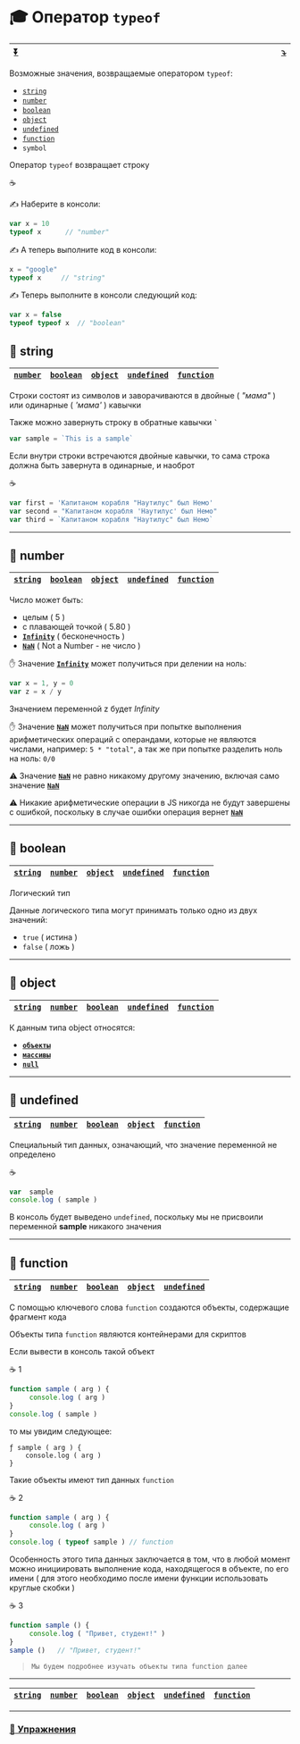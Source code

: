 <a name="top"></a>
# :mortar_board: Оператор `typeof`

| [:arrow_double_down:](#bottom) | <img width="800"/> | [:arrow_heading_down:](#2) |
|-|-|-|

Возможные значения, возвращаемые оператором `typeof`:

* [`string`](#string)
* [`number`](#number)
* [`boolean`](#boolean)
* [`object`](#object)
* [`undefined`](#undefined)
* [`function`](#function)
* `symbol`

Оператор  `typeof`  возвращает строку

:coffee:

✍️ Наберите в консоли:

```javascript
var x = 10
typeof x      // "number"
```
✍️ А теперь выполните код в консоли:

```javascript
x = "google"
typeof x     // "string"
```
✍️ Теперь выполните в консоли следующий код:

```javascript
var x = false
typeof typeof x  // "boolean"
```

<a name="string"></a>
## 📖 string

| [`number`](#number) | [`boolean`](#boolean) | [`object`](#object) | [`undefined`](#undefined) | [`function`](#function) |
|-|-|-|-|-|

Строки состоят из символов и заворачиваются в двойные ( *"мама"* ) или одинарные ( *'мама'* ) кавычки

Также можно завернуть строку в обратные кавычки ``` ` ```
```javascript
var sample = `This is a sample`
```
Если внутри строки встречаются двойные кавычки, то сама строка должна быть завернута в одинарные, и наоброт

:coffee:

```javascript
var first = 'Капитаном корабля "Наутилус" был Немо'
var second = "Капитаном корабля 'Наутилус' был Немо"
var third = `Капитаном корабля "Наутилус" был Немо`
```

***

<a name="number"></a>

## 📖 number

| [`string`](#string) | [`boolean`](#boolean) | [`object`](#object) | [`undefined`](#undefined) | [`function`](#function) |
|-|-|-|-|-|

Число может быть:

* целым ( 5 )
* с плавающей точкой ( 5.80 )
* [**`Infinity`**](NaN-null-Infinity#infinity) ( бесконечность ) 
* [**`NaN`**](NaN-null-Infinity#NaN) ( Not a Number - не число )

:raised_hand: Значение [**`Infinity`**](NaN-null-Infinity#infinity)  может получиться при делении на ноль:

```javascript
var x = 1, y = 0
var z = x / y
```
Значением переменной  z  будет  *Infinity*

:raised_hand: Значение [**`NaN`**](NaN-null-Infinity#NaN) может получиться при попытке выполнения арифметических операций с операндами, которые не являются числами, например:   ` 5 * "total" `, а так же при попытке разделить ноль на ноль: ` 0/0 `

:warning: Значение  [**`NaN`**](NaN-null-Infinity#NaN)  не равно никакому другому значению, включая само значение [**`NaN`**](NaN-null-Infinity#NaN)

:warning: Никакие арифметические операции в JS никогда не будут завершены с ошибкой, поскольку в случае ошибки операция вернет [**`NaN`**](NaN-null-Infinity#NaN)

***

<a name="boolean"></a>

## 📖 boolean

| [`string`](#string) | [`number`](#number) | [`object`](#object) | [`undefined`](#undefined) | [`function`](#function) |
|-|-|-|-|-|

Логический тип

Данные логического типа могут принимать только одно из двух значений: 

* `true` ( истина ) 
* `false` ( ложь )

***

<a name="object"></a>

## 📖 object

| [`string`](#string) | [`number`](#number) | [`boolean`](#boolean) | [`undefined`](#undefined) | [`function`](#function) |
|-|-|-|-|-|

К данным типа object относятся:

* [**`объекты`**](data-structures#-%D0%9E%D0%B1%D1%8A%D0%B5%D0%BA%D1%82%D1%8B)
* [**`массивы`**](data-structures#-%D0%9C%D0%B0%D1%81%D1%81%D0%B8%D0%B2%D1%8B)
* [**`null`**](NaN-null-Infinity#null)

***

<a name="undefined"></a>

## 📖 undefined

| [`string`](#string) | [`number`](#number) | [`boolean`](#boolean) | [`object`](#object) | [`function`](#function) |
|-|-|-|-|-|

Специальный тип данных, означающий, что значение переменной не определено

:coffee:

```javascript
var  sample
console.log ( sample )
```

В консоль будет выведено `undefined`, поскольку мы не присвоили переменной  **sample** никакого значения

***

<a name="function"></a>

## 📖 function

| [`string`](#string) | [`number`](#number) | [`boolean`](#boolean) | [`object`](#object) | [`undefined`](#undefined) |
|-|-|-|-|-|

С помощью ключевого слова `function` создаются объекты, содержащие фрагмент кода

Объекты типа `function` являются контейнерами для скриптов

Если вывести в консоль такой объект

:coffee: 1

```javascript
function sample ( arg ) {
     console.log ( arg )
}
console.log ( sample )
```

то мы увидим следующее:

```console
ƒ sample ( arg ) {
    console.log ( arg )
}
```

Такие объекты имеют тип данных `function`

:coffee: 2

```javascript
function sample ( arg ) {
     console.log ( arg )
}
console.log ( typeof sample ) // function
```

Особенность этого типа данных заключается в том, что в любой момент можно инициировать выполнение кода, находящегося в объекте, по его имени ( для этого необходимо после имени функции использовать круглые скобки )

:coffee: 3

```javascript
function sample () {
     console.log ( "Привет, студент!" )
}
sample ()   // "Привет, студент!"
```

>`Мы будем подробнее изучать объекты типа function далее`

***

| [`string`](#string) | [`number`](#number) | [`boolean`](#boolean) | [`object`](#object) | [`undefined`](#undefined) | [`function`](#function) |
|-|-|-|-|-|-|

***

### [:briefcase: Упражнения](https://docs.google.com/forms/d/e/1FAIpQLSdegQYfzld6s0CYJekJ2uvu84fUU2-BXiu7g9X2wzcutF1CWQ/viewform)